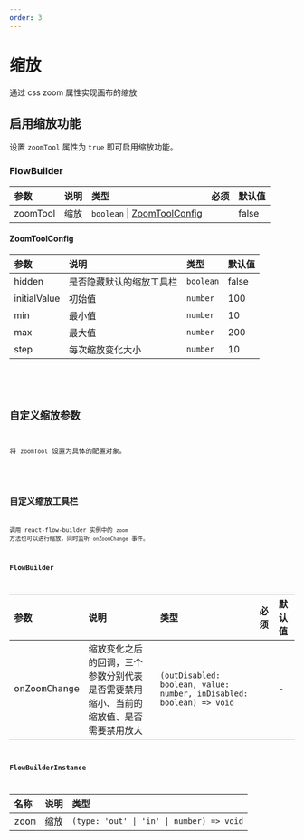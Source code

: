 ```yaml
---
order: 3
---
```


# 缩放

通过 css zoom 属性实现画布的缩放

## 启用缩放功能

设置 `zoomTool` 属性为 `true` 即可启用缩放功能。

### FlowBuilder

| 参数     | 说明 | 类型                                           | 必须 | 默认值 |
| :------- | :--- | :--------------------------------------------- | :--- | :----- |
| zoomTool | 缩放 | `boolean` \| [ZoomToolConfig](#zoomtoolconfig) |      | false  |

#### ZoomToolConfig

| 参数         | 说明                     | 类型      | 默认值 |
| :----------- | :----------------------- | :-------- | :----- |
| hidden       | 是否隐藏默认的缩放工具栏 | `boolean` | false  |
| initialValue | 初始值                   | `number`  | 100    |
| min          | 最小值                   | `number`  | 10     |
| max          | 最大值                   | `number`  | 200    |
| step         | 每次缩放变化大小         | `number`  | 10     |

<br>

<code src="./demo/zoom/index.tsx" />

## 自定义缩放参数

将 `zoomTool` 设置为具体的配置对象。

<code src="./demo/zoom/config.tsx" />

## 自定义缩放工具栏

调用 react-flow-builder 实例中的 `zoom` 方法也可以进行缩放，同时监听 `onZoomChange` 事件。

### FlowBuilder

| 参数         | 说明                                                                                 | 类型                                                                 | 必须 | 默认值 |
| :----------- | :----------------------------------------------------------------------------------- | :------------------------------------------------------------------- | :--- | :----- |
| onZoomChange | 缩放变化之后的回调，三个参数分别代表是否需要禁用缩小、当前的缩放值、是否需要禁用放大 | `(outDisabled: boolean, value: number, inDisabled: boolean) => void` |      | -      |

### FlowBuilderInstance

| 名称 | 说明 | 类型                                      |
| :--- | :--- | :---------------------------------------- |
| zoom | 缩放 | `(type: 'out' \| 'in' \| number) => void` |

<br>

<code src="./demo/zoom/custom.tsx" />
